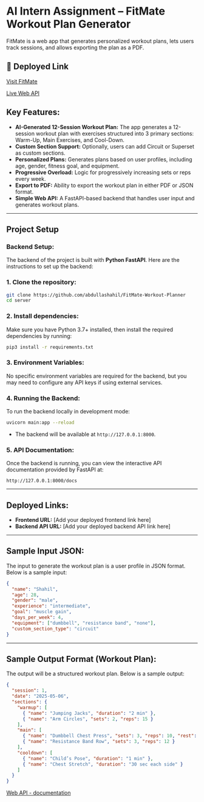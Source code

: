 
# **AI Intern Assignment – FitMate Workout Plan Generator**

FitMate is a web app that generates personalized workout plans, lets users track sessions, and allows exporting the plan as a PDF.

## 🔗 Deployed Link

[Visit FitMate](https://fitmate-workout-planner.netlify.app/)

[Live Web API](https://fitmate-workout-planner.onrender.com/)

## **Key Features:**
- **AI-Generated 12-Session Workout Plan:** The app generates a 12-session workout plan with exercises structured into 3 primary sections: Warm-Up, Main Exercises, and Cool-Down.
- **Custom Section Support:** Optionally, users can add Circuit or Superset as custom sections.
- **Personalized Plans:** Generates plans based on user profiles, including age, gender, fitness goal, and equipment.
- **Progressive Overload:** Logic for progressively increasing sets or reps every week.
- **Export to PDF:** Ability to export the workout plan in either PDF or JSON format.
- **Simple Web API:** A FastAPI-based backend that handles user input and generates workout plans.

---

## **Project Setup**

### **Backend Setup:**
The backend of the project is built with **Python FastAPI**. Here are the instructions to set up the backend:

### **1. Clone the repository:**
```bash
git clone https://github.com/abdullashahil/FitMate-Workout-Planner
cd server
```

### **2. Install dependencies:**
Make sure you have Python 3.7+ installed, then install the required dependencies by running:
```bash
pip3 install -r requirements.txt
```

### **3. Environment Variables:**
No specific environment variables are required for the backend, but you may need to configure any API keys if using external services.

### **4. Running the Backend:**
To run the backend locally in development mode:
```bash
uvicorn main:app --reload
```
- The backend will be available at `http://127.0.0.1:8000`.

### **5. API Documentation:**
Once the backend is running, you can view the interactive API documentation provided by FastAPI at:
```plaintext
http://127.0.0.1:8000/docs
```

---

## **Deployed Links:**
- **Frontend URL:** [Add your deployed frontend link here]
- **Backend API URL:** [Add your deployed backend API link here]

---

## **Sample Input JSON:**
The input to generate the workout plan is a user profile in JSON format. Below is a sample input:

```json
{
  "name": "Shahil",
  "age": 28,
  "gender": "male",
  "experience": "intermediate",
  "goal": "muscle gain",
  "days_per_week": 4,
  "equipment": ["dumbbell", "resistance band", "none"],
  "custom_section_type": "circuit"
}

```

---

## **Sample Output Format (Workout Plan):**
The output will be a structured workout plan. Below is a sample output:

```json
{
  "session": 1,
  "date": "2025-05-06",
  "sections": {
    "warmup": [
      { "name": "Jumping Jacks", "duration": "2 min" },
      { "name": "Arm Circles", "sets": 2, "reps": 15 }
    ],
    "main": [
      { "name": "Dumbbell Chest Press", "sets": 3, "reps": 10, "rest": "60s", "tempo": "2-1-1" },
      { "name": "Resistance Band Row", "sets": 3, "reps": 12 }
    ],
    "cooldown": [
      { "name": "Child’s Pose", "duration": "1 min" },
      { "name": "Chest Stretch", "duration": "30 sec each side" }
    ]
  }
}
```

[Web API - documentation](https://fitmate-workout-planner.onrender.com/docs)